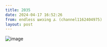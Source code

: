 ```yaml
---
title: 2035
date: 2024-04-17 16:52:26
from: endless шизing ⍼ (channel1162404975)
layout: post
---
```


![image](photos/photo_316@17-04-2024_16-52-26.jpg)


